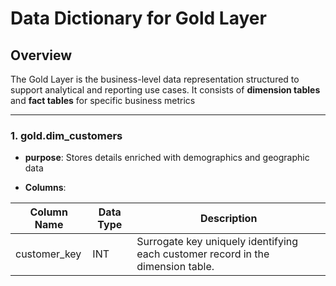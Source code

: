 # Data Dictionary for Gold Layer   

## Overview   
The Gold Layer is the business-level data representation structured to support analytical and reporting use cases. It consists of 
**dimension tables** and **fact tables** for specific business metrics   
<hr>   

### 1. gold.dim_customers    

+ **purpose**: Stores details enriched with demographics and geographic data   

+ **Columns**:

| **Column Name** | **Data Type** | **Description**|   
|-----------------|---------------|----------------|
|customer_key|INT|Surrogate key uniquely identifying each customer record in the dimension table.|

